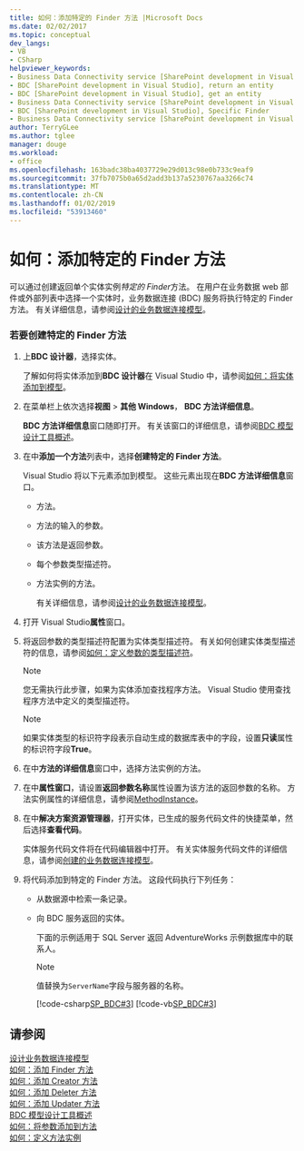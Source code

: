 ```yaml
---
title: 如何：添加特定的 Finder 方法 |Microsoft Docs
ms.date: 02/02/2017
ms.topic: conceptual
dev_langs:
- VB
- CSharp
helpviewer_keywords:
- Business Data Connectivity service [SharePoint development in Visual Studio], Specific Finder
- BDC [SharePoint development in Visual Studio], return an entity
- BDC [SharePoint development in Visual Studio], get an entity
- Business Data Connectivity service [SharePoint development in Visual Studio], return an entity
- BDC [SharePoint development in Visual Studio], Specific Finder
- Business Data Connectivity service [SharePoint development in Visual Studio], get an entity
author: TerryGLee
ms.author: tglee
manager: douge
ms.workload:
- office
ms.openlocfilehash: 163badc38ba4037729e29d013c98e0b733c9eaf9
ms.sourcegitcommit: 37fb7075b0a65d2add3b137a5230767aa3266c74
ms.translationtype: MT
ms.contentlocale: zh-CN
ms.lasthandoff: 01/02/2019
ms.locfileid: "53913460"
---
```

# <a name="how-to-add-a-specific-finder-method"></a>如何：添加特定的 Finder 方法
  可以通过创建返回单个实体实例*特定的 Finder*方法。 在用户在业务数据 web 部件或外部列表中选择一个实体时，业务数据连接 (BDC) 服务将执行特定的 Finder 方法。 有关详细信息，请参阅[设计的业务数据连接模型](../sharepoint/designing-a-business-data-connectivity-model.md)。  
  
### <a name="to-create-a-specific-finder-method"></a>若要创建特定的 Finder 方法
  
1. 上**BDC 设计器**，选择实体。  
  
    了解如何将实体添加到**BDC 设计器**在 Visual Studio 中，请参阅[如何：将实体添加到模型](../sharepoint/how-to-add-an-entity-to-a-model.md)。  
  
2. 在菜单栏上依次选择**视图** > **其他 Windows**， **BDC 方法详细信息**。  
  
    **BDC 方法详细信息**窗口随即打开。 有关该窗口的详细信息，请参阅[BDC 模型设计工具概述](../sharepoint/bdc-model-design-tools-overview.md)。  
  
3. 在中**添加一个方法**列表中，选择**创建特定的 Finder 方法**。  
  
    Visual Studio 将以下元素添加到模型。 这些元素出现在**BDC 方法详细信息**窗口。  
  
   - 方法。  
  
   - 方法的输入的参数。  
  
   - 该方法是返回参数。  
  
   - 每个参数类型描述符。  
  
   - 方法实例的方法。  
  
     有关详细信息，请参阅[设计的业务数据连接模型](../sharepoint/designing-a-business-data-connectivity-model.md)。  
  
4. 打开 Visual Studio**属性**窗口。  
  
5. 将返回参数的类型描述符配置为实体类型描述符。 有关如何创建实体类型描述符的信息，请参阅[如何：定义参数的类型描述符](../sharepoint/how-to-define-the-type-descriptor-of-a-parameter.md)。  
  
   > [!NOTE]  
   >  您无需执行此步骤，如果为实体添加查找程序方法。 Visual Studio 使用查找程序方法中定义的类型描述符。  
  
   > [!NOTE]  
   >  如果实体类型的标识符字段表示自动生成的数据库表中的字段，设置**只读**属性的标识符字段**True**。  
  
6. 在中**方法的详细信息**窗口中，选择方法实例的方法。  
  
7. 在中**属性窗口**，请设置**返回参数名称**属性设置为该方法的返回参数的名称。 方法实例属性的详细信息，请参阅[MethodInstance](http://go.microsoft.com/fwlink/?LinkID=169282)。  
  
8. 在中**解决方案资源管理器**，打开实体，已生成的服务代码文件的快捷菜单，然后选择**查看代码**。  
  
    实体服务代码文件将在代码编辑器中打开。 有关实体服务代码文件的详细信息，请参阅[创建的业务数据连接模型](../sharepoint/creating-a-business-data-connectivity-model.md)。  
  
9. 将代码添加到特定的 Finder 方法。 这段代码执行下列任务：  
  
   - 从数据源中检索一条记录。  
  
   - 向 BDC 服务返回的实体。  
  
     下面的示例适用于 SQL Server 返回 AdventureWorks 示例数据库中的联系人。  
  
     > [!NOTE]  
     >  值替换为`ServerName`字段与服务器的名称。  
  
     [!code-csharp[SP_BDC#3](../sharepoint/codesnippet/CSharp/SP_BDC/bdcmodel1/contactservice.cs#3)]
     [!code-vb[SP_BDC#3](../sharepoint/codesnippet/VisualBasic/sp_bdc/bdcmodel1/contactservice.vb#3)]  
  
## <a name="see-also"></a>请参阅
 [设计业务数据连接模型](../sharepoint/designing-a-business-data-connectivity-model.md)   
 [如何：添加 Finder 方法](../sharepoint/how-to-add-a-finder-method.md)   
 [如何：添加 Creator 方法](../sharepoint/how-to-add-a-creator-method.md)   
 [如何：添加 Deleter 方法](../sharepoint/how-to-add-a-deleter-method.md)   
 [如何：添加 Updater 方法](../sharepoint/how-to-add-an-updater-method.md)   
 [BDC 模型设计工具概述](../sharepoint/bdc-model-design-tools-overview.md)   
 [如何：将参数添加到方法](../sharepoint/how-to-add-a-parameter-to-a-method.md)   
 [如何：定义方法实例](../sharepoint/how-to-define-a-method-instance.md)  

